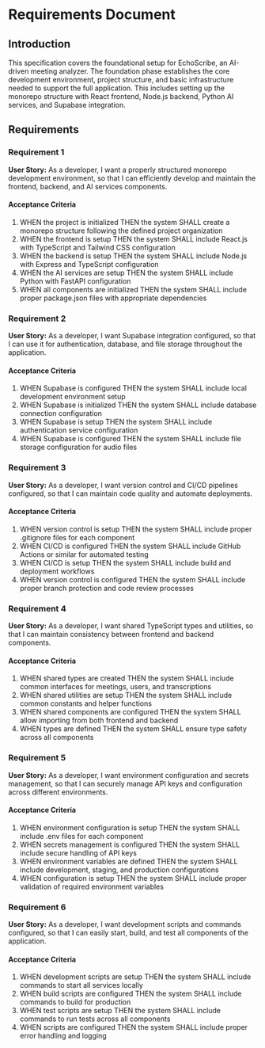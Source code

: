 # Requirements Document

## Introduction

This specification covers the foundational setup for EchoScribe, an AI-driven meeting analyzer. The foundation phase establishes the core development environment, project structure, and basic infrastructure needed to support the full application. This includes setting up the monorepo structure with React frontend, Node.js backend, Python AI services, and Supabase integration.

## Requirements

### Requirement 1

**User Story:** As a developer, I want a properly structured monorepo development environment, so that I can efficiently develop and maintain the frontend, backend, and AI services components.

#### Acceptance Criteria

1. WHEN the project is initialized THEN the system SHALL create a monorepo structure following the defined project organization
2. WHEN the frontend is setup THEN the system SHALL include React.js with TypeScript and Tailwind CSS configuration
3. WHEN the backend is setup THEN the system SHALL include Node.js with Express and TypeScript configuration
4. WHEN the AI services are setup THEN the system SHALL include Python with FastAPI configuration
5. WHEN all components are initialized THEN the system SHALL include proper package.json files with appropriate dependencies

### Requirement 2

**User Story:** As a developer, I want Supabase integration configured, so that I can use it for authentication, database, and file storage throughout the application.

#### Acceptance Criteria

1. WHEN Supabase is configured THEN the system SHALL include local development environment setup
2. WHEN Supabase is initialized THEN the system SHALL include database connection configuration
3. WHEN Supabase is setup THEN the system SHALL include authentication service configuration
4. WHEN Supabase is configured THEN the system SHALL include file storage configuration for audio files

### Requirement 3

**User Story:** As a developer, I want version control and CI/CD pipelines configured, so that I can maintain code quality and automate deployments.

#### Acceptance Criteria

1. WHEN version control is setup THEN the system SHALL include proper .gitignore files for each component
2. WHEN CI/CD is configured THEN the system SHALL include GitHub Actions or similar for automated testing
3. WHEN CI/CD is setup THEN the system SHALL include build and deployment workflows
4. WHEN version control is configured THEN the system SHALL include proper branch protection and code review processes

### Requirement 4

**User Story:** As a developer, I want shared TypeScript types and utilities, so that I can maintain consistency between frontend and backend components.

#### Acceptance Criteria

1. WHEN shared types are created THEN the system SHALL include common interfaces for meetings, users, and transcriptions
2. WHEN shared utilities are setup THEN the system SHALL include common constants and helper functions
3. WHEN shared components are configured THEN the system SHALL allow importing from both frontend and backend
4. WHEN types are defined THEN the system SHALL ensure type safety across all components

### Requirement 5

**User Story:** As a developer, I want environment configuration and secrets management, so that I can securely manage API keys and configuration across different environments.

#### Acceptance Criteria

1. WHEN environment configuration is setup THEN the system SHALL include .env files for each component
2. WHEN secrets management is configured THEN the system SHALL include secure handling of API keys
3. WHEN environment variables are defined THEN the system SHALL include development, staging, and production configurations
4. WHEN configuration is setup THEN the system SHALL include proper validation of required environment variables

### Requirement 6

**User Story:** As a developer, I want development scripts and commands configured, so that I can easily start, build, and test all components of the application.

#### Acceptance Criteria

1. WHEN development scripts are setup THEN the system SHALL include commands to start all services locally
2. WHEN build scripts are configured THEN the system SHALL include commands to build for production
3. WHEN test scripts are setup THEN the system SHALL include commands to run tests across all components
4. WHEN scripts are configured THEN the system SHALL include proper error handling and logging